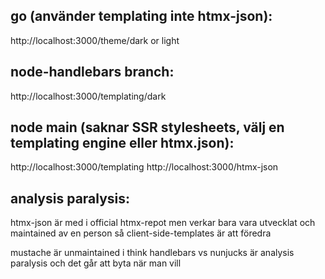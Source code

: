 ## go (använder templating inte htmx-json):
http://localhost:3000/theme/dark or light

## node-handlebars branch:
http://localhost:3000/templating/dark
 
## node main (saknar SSR stylesheets, välj en templating engine eller htmx.json):
http://localhost:3000/templating
http://localhost:3000/htmx-json

## analysis paralysis:

htmx-json är med i official htmx-repot men verkar bara vara utvecklat och maintained av en person så client-side-templates är att föredra

mustache är unmaintained i think
handlebars vs nunjucks är analysis paralysis och det går att byta när man vill
